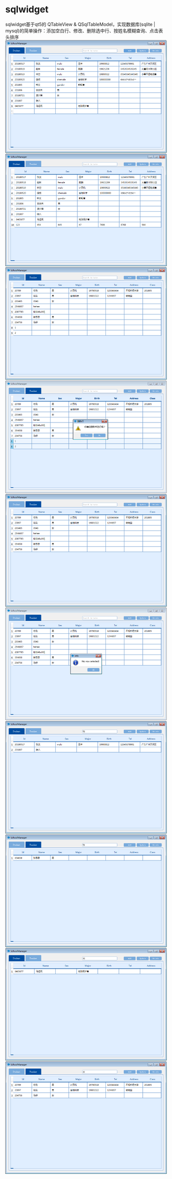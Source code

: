# sqlwidget

sqlwidget基于qt5的 QTableView & QSqlTableModel，实现数据库(sqlite | mysql)的简单操作：添加空白行、修改、删除选中行、按姓名模糊查询、点击表头排序<br>
![](https://github.com//abaisheng/sqlwidget/raw/master/pics/add.png)<br>
![](https://github.com//abaisheng/sqlwidget/raw/master/pics/update.png)<br>
![](https://github.com//abaisheng/sqlwidget/raw/master/pics/del1.png)<br>
![](https://github.com//abaisheng/sqlwidget/raw/master/pics/del2.png)<br>
![](https://github.com//abaisheng/sqlwidget/raw/master/pics/del3.png)<br>
![](https://github.com//abaisheng/sqlwidget/raw/master/pics/del4.png)<br>
![](https://github.com//abaisheng/sqlwidget/raw/master/pics/search1.png)<br>
![](https://github.com//abaisheng/sqlwidget/raw/master/pics/search2.png)<br>
![](https://github.com//abaisheng/sqlwidget/raw/master/pics/search3.png)<br>
![](https://github.com//abaisheng/sqlwidget/raw/master/pics/search4.png)<br>

